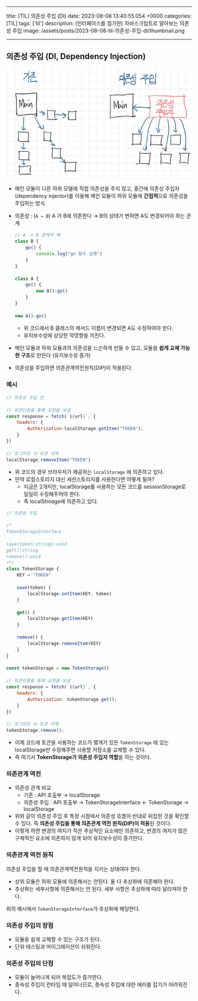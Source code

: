 

---
title: [TIL] 의존성 주입 (DI)
date: 2023-08-08 13:40:55.054 +0000
categories: [TIL]
tags: ['til']
description: (인터페이스를 첨가한) 자바스크립트로 알아보는 의존성 주입
image: /assets/posts/2023-08-08-til-의존성-주입-di/thumbnail.png

---

## 의존성 주입 (DI, Dependency Injection)

![](/assets/posts/2023-08-08-til-의존성-주입-di/img0.png)


- 메인 모듈이 다른 하위 모델에 직접 의존성을 주지 않고, 중간에 의존성 주입자(dependency injector)를 이용해 메인 모듈이 하위 모듈에 **간접적**으로 의존성을 주입하는 방식
- 의존성 : (`A → B`) A 가 B에 의존한다 → B의 상태가 변하면 A도 변경되어야 하는 관계
    
    ```jsx
    // A -> B 관계의 예
    class B {
    	go() {
    		console.log("go 함수 실행")
    	}
    }
    
    class A {
    	go() {
    		new B().go()
    	}
    }
    
    new A().go()
    ```
    
    - 위 코드에서 B 클래스의 메서드 이름이 변경되면 A도 수정하여야 한다.
    - 유지보수성에 상당한 악영향을 끼친다.
- 메인 모듈과 하위 모듈과의 의존성을 느슨하게 만들 수 있고, 모듈을 **쉽게 교체 가능한 구조**로 만든다 (유지보수성 증가)
- 의존성을 주입하면 의존관계역전원칙(DIP)이 적용된다.

### 예시

```jsx
// 의존성 주입 전

// 토큰인증을 통해 요청을 보냄
const response = fetch(`${url}`, {
	headers: {
		Authorization:localStorage.getItem("TOKEN");
	}
}) 

// 로그아웃 시 토큰 삭제
localStorage.removeItem("TOKEN")
```

- 위 코드의 경우 브라우저가 제공하는 `localStorage` 에 의존하고 있다.
- 만약 로컬스토리지 대신 세션스토리지를 사용한다면 어떻게 될까?
    - 지금은 2개지만,  localStorage를 사용하는 모든 코드를 sessionStorage로 일일히 수정해주어야 한다.
    - 즉 localStroage에 의존하고 있다.

```jsx
// 의존성 주입

/* 
TokenStorageInterface

save(token:string):void
get():string
remove():void
**/
class TokenStorage {
	KEY = "TOKEN"

	save(token) {
		localStorage.setItem(KEY, token)
	}
	
	get() {
		localStorage.getItem(KEY)
	}

	remove() {
		localStorage.removeItem(KEY)
	}
}

const tokenStorage = new TokenStorage()

// 토큰인증을 통해 요청을 보냄
const response = fetch(`${url}`, {
	headers: {
		Authorization: tokenStorage.get();
	}
}) 

// 로그아웃 시 토큰 삭제
tokenStorage.remove();
```

- 이제 코드에 토큰을 사용하는 코드가 몇개가 있든 `TokenStorage` 에 있는 localStorage만 수정해주면 사용할 저장소를 교체할 수 있다.
- 즉 여기서 **TokenStorage가 의존성 주입자 역할**을 하는 것이다.

### 의존관계 역전

- 의존성 관계 비교
    - 기존 : API 호출부 → localStorage
    - 의존성 주입 : API 호출부 → TokenStorageInterface ← TokenStorage → localStorage
- 위와 같이 의존성 주입 후 특정 시점에서 의존성 흐름이 반대로 뒤집힌 것을 확인할 수 있다. 즉 **의존성 주입을 통해 의존관계 역전 원칙(DIP)이 적용**된 것이다.
- 이렇게 하면 변경의 여지가 적은 추상적인 요소에만 의존하고, 변경의 여지가 많은 구체적인 요소에 의존하지 않게 되어 유지보수성이 증가한다.

### 의존관계 역전 원칙

의존성 주입을 할 때 의존관계역전원칙을 지키는 상태여야 한다.

- 상위 모듈은 하위 모듈에 의존해서는 안된다. 둘 다 추상화에 의존해야 한다.
- 추상화는 세부사항에 의존해서는 안 된다. 세부 사항은 추상화에 따라 달라져야 한다.

위의 예시에서 `TokenStorageInterface`가 추상화에 해당한다.

### 의존성 주입의 장점

- 모듈을 쉽게 교체할 수 있는 구조가 된다.
- 단위 테스팅과 마이그레이션이 쉬워진다.

### 의존성 주입의 단점

- 모듈이 늘어나게 되어 복잡도가 증가한다.
- 종속성 주입이 런타임 때 일어나므로, 종속성 주입에 대한 에러를 잡기가 어려워진다.

        